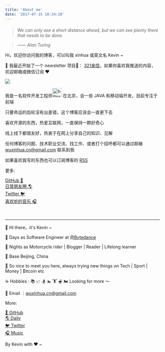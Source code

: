 ```yaml
---
title: 'About me'
date: '2017-07-15 18:34:20'
---
```


<p style="margin-top: 20px"></p>

> *We can only see a short distance ahead, but we can see plenty there that needs to be done.*

> *—— Alan Turing*


Hi，欢迎你访问我的博客，可以叫我 xinhua 或英文名 Kevin ~

🎉 我最近开始了一个 newsletter 项目： [321来信](https://321laixin.zhubai.love/)，如果你喜欢我推送的内容，欢迎邮箱或微信订阅 ❤️

![](https://assets.wuxinhua.com/blog/assets/newsletter/image.png)

我是一名软件开发工程师<img src="https://assets.wuxinhua.com//blog/assets/coder.gif" width="30" alt="https://assets.wuxinhua.com//blog/assets/coder.gif" style="max-width:100%;display:inline-block"> 在北京，会一些 JAVA 和移动端开发，目前专注于前端

只要命运的齿轮沒有出差错，这个博客应该会一直更下去

喜欢开源的东西，热爱互联网，一直保持一颗好奇心

线上线下都很友好，热衷于在网上分享自己的知识、见解

任何博客的问题、技术职业交流、找工作、或者打个招呼都可以通过邮箱 wuxinhua.cn@gmail.com 联系到我

如果喜欢我写的东西也可以订阅博客的 [RSS](https://wuxinhua.com/atom.xml)

更多:

[GitHub 🐙](https://github.com/M1seRy)  
[日常朋友圈 🌎](https://web.okjike.com/u/BC942F46-A5E2-40A0-B419-5AB8B3A02BE1)  
[Twitter 🐦](https://twitter.com/wuxinhua_cn)  
[喜欢听的音乐 🎧](http://music.163.com/#/user/home?id=15767523)

<br>

* * *

👋 Hi there，it's Kevin ~ 

🌇 Days as Software Engineer at [@Bytedance](https://bytedance.com/en)

🌃 Nights as Motorcycle rider | Blogger | Reader |  Lifelong learner

📍 Base Beijing, China

📌 So nice to meet you here, always trying new things on Tech | Sport | Money | ₿itcoin etc

☕️ Hobbies : 📚 📈 🏂 🏊 🏋️ 🫕 🏍 Looking for more ～

📮 Email ：wuxinhua.cn@gmail.com

More:

[ 🐙 GitHub](https://github.com/M1seRy)  
[🌎 Daily](https://web.okjike.com/u/BC942F46-A5E2-40A0-B419-5AB8B3A02BE1)  
[🐦 Twitter](https://twitter.com/wuxinhua_cn)  
[🎧 Music](http://music.163.com/#/user/home?id=15767523)

By Kevin with ❤️ ~


